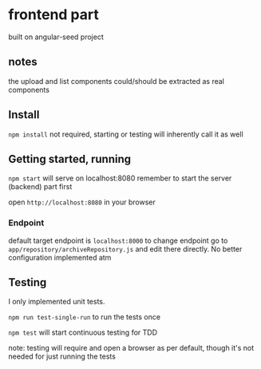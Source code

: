 frontend part
======

built on angular-seed project

## notes

the upload and list components could/should be extracted as real components

## Install

`npm install`
not required, starting or testing will inherently call it as well

## Getting started, running

`npm start`
will serve on localhost:8080
remember to start the server (backend) part first

open `http://localhost:8080` in your browser

### Endpoint

default target endpoint is `localhost:8000`
to change endpoint go to `app/repository/archiveRepository.js` and edit there directly. No better configuration implemented atm

## Testing

I only implemented unit tests.

`npm run test-single-run`
to run the tests once

`npm test`
will start continuous testing for TDD

note: testing will require and open a browser as per default, though it's not needed for just running the tests
